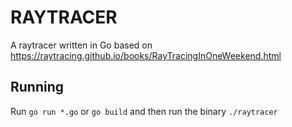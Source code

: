 # RAYTRACER
A raytracer written in Go based on https://raytracing.github.io/books/RayTracingInOneWeekend.html

## Running
Run `go run *.go` or `go build` and then run the binary `./raytracer`

